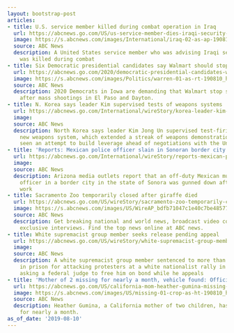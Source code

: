 ```yaml
---
layout: bootstrap-post
articles:
- title: U.S. service member killed during combat operation in Iraq
  url: https://abcnews.go.com/US/us-service-member-dies-iraqi-security-force-mission/story?id=64900197
  image: https://s.abcnews.com/images/International/iraq-02-as-ap-190810_hpMain_16x9_992.jpg
  source: ABC News
  description: A United States service member who was advising Iraqi security forces
    was killed during combat
- title: Six Democratic presidential candidates say Walmart should stop selling guns
  url: https://abcnews.go.com/2020/democratic-presidential-candidates-walmart-stop-selling-guns/story?id=64902553
  image: https://s.abcnews.com/images/Politics/warren-01-as-rt-190810_hpMain_16x9_992.jpg
  source: ABC News
  description: 2020 Democrats in Iowa are demanding that Walmart stop selling guns
    after mass shootings in El Paso and Dayton.
- title: N. Korea says leader Kim supervised tests of weapons systems
  url: https://abcnews.go.com/International/wireStory/korea-leader-kim-supervised-tests-weapons-systems-64902766
  image: 
  source: ABC News
  description: North Korea says leader Kim Jong Un supervised test-firings of an unspecified
    new weapons system, which extended a streak of weapons demonstrations that are
    seen an attempt to build leverage ahead of negotiations with the United States
- title: 'Reports: Mexican police officer slain in Sonoran border city'
  url: https://abcnews.go.com/International/wireStory/reports-mexican-police-officer-slain-sonoran-border-city-64902611
  image: 
  source: ABC News
  description: Arizona media outlets report that an off-duty Mexican municipal police
    officer in a border city in the state of Sonora was gunned down after leaving
    work
- title: Sacramento Zoo temporarily closed after giraffe died
  url: https://abcnews.go.com/US/wireStory/sacramento-zoo-temporarily-closed-giraffe-died-64902552
  image: https://s.abcnews.com/images/US/WireAP_bdfb71047c1e40c7be48577958146787_16x9_992.jpg
  source: ABC News
  description: Get breaking national and world news, broadcast video coverage, and
    exclusive interviews. Find the top news online at ABC news.
- title: White supremacist group member seeks release pending appeal
  url: https://abcnews.go.com/US/wireStory/white-supremacist-group-member-seeks-release-pending-appeal-64902535
  image: 
  source: ABC News
  description: A white supremacist group member sentenced to more than three years
    in prison for attacking protesters at a white nationalist rally in Virginia is
    asking a federal judge to free him on bond while he appeals
- title: 'Mother of 2 missing for nearly a month, vehicle found: Officials'
  url: https://abcnews.go.com/US/california-mom-heather-gumina-missing-weeks-vehicle-found/story?id=64901837
  image: https://s.abcnews.com/images/US/missing-01-crop-as-ht-190810_hpMain_16x9_992.jpg
  source: ABC News
  description: Heather Gumina, a California mother of two children, has been missing
    for nearly a month.
as_of_date: '2019-08-10'
---
```



